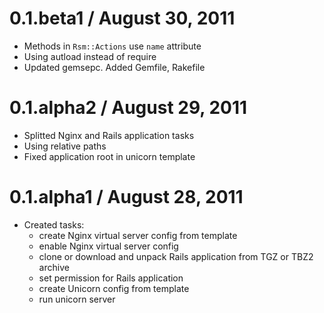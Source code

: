 # 0.1.beta1 / August 30, 2011

  * Methods in `Rsm::Actions` use `name` attribute
  * Using autload instead of require
  * Updated gemsepc. Added Gemfile, Rakefile

# 0.1.alpha2 / August 29, 2011

  * Splitted Nginx and Rails application tasks
  * Using relative paths
  * Fixed application root in unicorn template

# 0.1.alpha1 / August 28, 2011

  * Created tasks:
    - create Nginx virtual server config from template
    - enable Nginx virtual server config
    - clone or download and unpack Rails application from TGZ or TBZ2 archive
    - set permission for Rails application
    - create Unicorn config from template
    - run unicorn server
